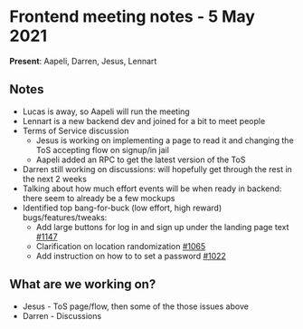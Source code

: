 # Frontend meeting notes - 5 May 2021

**Present**: Aapeli, Darren, Jesus, Lennart

## Notes

* Lucas is away, so Aapeli will run the meeting
* Lennart is a new backend dev and joined for a bit to meet people
* Terms of Service discussion
  - Jesus is working on implementing a page to read it and changing the ToS accepting flow on signup/in jail
  - Aapeli added an RPC to get the latest version of the ToS
* Darren still working on discussions: will hopefully get through the rest in the next 2 weeks
* Talking about how much effort events will be when ready in backend: there seem to already be a few mockups
* Identified top bang-for-buck (low effort, high reward) bugs/features/tweaks:
  - Add large buttons for log in and sign up under the landing page text [#1147](https://github.com/Couchers-org/couchers/issues/1147)
  - Clarification on location randomization [#1065](https://github.com/Couchers-org/couchers/issues/1065)
  - Add instruction on how to to set a password [#1022](https://github.com/Couchers-org/couchers/issues/1022)

## What are we working on?

- Jesus - ToS page/flow, then some of the those issues above
- Darren - Discussions
